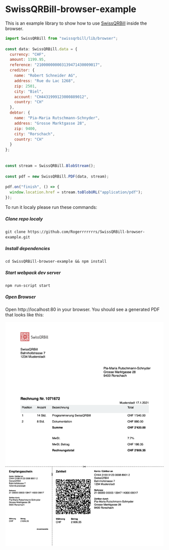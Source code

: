 # SwissQRBill-browser-example

This is an example library to show how to use [SwissQRBill](https://github.com/Rogerrrrrrrs/SwissQRBill/) inside the browser.

```js
import SwissQRBill from "swissqrbill/lib/browser";

const data: SwissQRBill.data = {
  currency: "CHF",
  amount: 1199.95,
  reference: "210000000003139471430009017",
  creditor: {
    name: "Robert Schneider AG",
    address: "Rue du Lac 1268",
    zip: 2501,
    city: "Biel",
    account: "CH4431999123000889012",
    country: "CH"
  },
  debtor: {
    name: "Pia-Maria Rutschmann-Schnyder",
    address: "Grosse Marktgasse 28",
    zip: 9400,
    city: "Rorschach",
    country: "CH"
  }
};


const stream = SwissQRBill.BlobStream();

const pdf = new SwissQRBill.PDF(data, stream);

pdf.on("finish", () => {
  window.location.href = stream.toBlobURL("application/pdf");
});
```

To run it localy please run these commands:

##### Clone repo localy

`git clone https://github.com/Rogerrrrrrrs/SwissQRBill-browser-example.git`

##### Install dependencies

`cd SwissQRBill-browser-example && npm install`

##### Start webpack dev server

`npm run-script start`

##### Open Browser

Open http://localhost:80 in your browser. You should see a generated PDF that looks like this:

[<img src="https://raw.githubusercontent.com/Rogerrrrrrrs/SwissQRBill/master/assets/complete-qr-bill.png">](https://github.com/Rogerrrrrrrs/SwissQRBill/tree/master/doc/how-to-create-a-complete-bill.md)